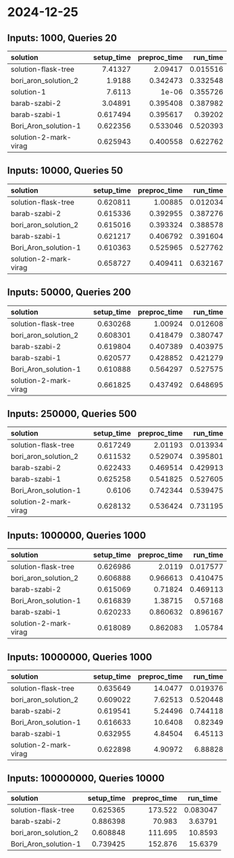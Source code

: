 # 2024-12-25

## Inputs: 1000, Queries 20

| solution              |   setup_time |   preproc_time |   run_time |
|:----------------------|-------------:|---------------:|-----------:|
| solution-flask-tree   |     7.41327  |       2.09417  |   0.015516 |
| bori_aron_solution_2  |     1.9188   |       0.342473 |   0.332548 |
| solution-1            |     7.6113   |       1e-06    |   0.355726 |
| barab-szabi-2         |     3.04891  |       0.395408 |   0.387982 |
| barab-szabi-1         |     0.617494 |       0.395617 |   0.39202  |
| Bori_Aron_solution-1  |     0.622356 |       0.533046 |   0.520393 |
| solution-2-mark-virag |     0.625943 |       0.400558 |   0.622762 |

## Inputs: 10000, Queries 50

| solution              |   setup_time |   preproc_time |   run_time |
|:----------------------|-------------:|---------------:|-----------:|
| solution-flask-tree   |     0.620811 |       1.00885  |   0.012034 |
| barab-szabi-2         |     0.615336 |       0.392955 |   0.387276 |
| bori_aron_solution_2  |     0.615016 |       0.393324 |   0.388578 |
| barab-szabi-1         |     0.621217 |       0.406792 |   0.391604 |
| Bori_Aron_solution-1  |     0.610363 |       0.525965 |   0.527762 |
| solution-2-mark-virag |     0.658727 |       0.409411 |   0.632167 |

## Inputs: 50000, Queries 200

| solution              |   setup_time |   preproc_time |   run_time |
|:----------------------|-------------:|---------------:|-----------:|
| solution-flask-tree   |     0.630268 |       1.00924  |   0.012608 |
| bori_aron_solution_2  |     0.608301 |       0.418479 |   0.380747 |
| barab-szabi-2         |     0.619804 |       0.407389 |   0.403975 |
| barab-szabi-1         |     0.620577 |       0.428852 |   0.421279 |
| Bori_Aron_solution-1  |     0.610888 |       0.564297 |   0.527575 |
| solution-2-mark-virag |     0.661825 |       0.437492 |   0.648695 |

## Inputs: 250000, Queries 500

| solution              |   setup_time |   preproc_time |   run_time |
|:----------------------|-------------:|---------------:|-----------:|
| solution-flask-tree   |     0.617249 |       2.01193  |   0.013934 |
| bori_aron_solution_2  |     0.611532 |       0.529074 |   0.395801 |
| barab-szabi-2         |     0.622433 |       0.469514 |   0.429913 |
| barab-szabi-1         |     0.625258 |       0.541825 |   0.527605 |
| Bori_Aron_solution-1  |     0.6106   |       0.742344 |   0.539475 |
| solution-2-mark-virag |     0.628132 |       0.536424 |   0.731195 |

## Inputs: 1000000, Queries 1000

| solution              |   setup_time |   preproc_time |   run_time |
|:----------------------|-------------:|---------------:|-----------:|
| solution-flask-tree   |     0.626986 |       2.0119   |   0.017577 |
| bori_aron_solution_2  |     0.606888 |       0.966613 |   0.410475 |
| barab-szabi-2         |     0.615069 |       0.71824  |   0.469113 |
| Bori_Aron_solution-1  |     0.616839 |       1.38715  |   0.57168  |
| barab-szabi-1         |     0.620233 |       0.860632 |   0.896167 |
| solution-2-mark-virag |     0.618089 |       0.862083 |   1.05784  |

## Inputs: 10000000, Queries 1000

| solution              |   setup_time |   preproc_time |   run_time |
|:----------------------|-------------:|---------------:|-----------:|
| solution-flask-tree   |     0.635649 |       14.0477  |   0.019376 |
| bori_aron_solution_2  |     0.609022 |        7.62513 |   0.520448 |
| barab-szabi-2         |     0.619541 |        5.24496 |   0.744118 |
| Bori_Aron_solution-1  |     0.616633 |       10.6408  |   0.82349  |
| barab-szabi-1         |     0.632955 |        4.84504 |   6.45113  |
| solution-2-mark-virag |     0.622898 |        4.90972 |   6.88828  |

## Inputs: 100000000, Queries 10000

| solution             |   setup_time |   preproc_time |   run_time |
|:---------------------|-------------:|---------------:|-----------:|
| solution-flask-tree  |     0.625365 |        173.522 |   0.083047 |
| barab-szabi-2        |     0.886398 |         70.983 |   3.63791  |
| bori_aron_solution_2 |     0.608848 |        111.695 |  10.8593   |
| Bori_Aron_solution-1 |     0.739425 |        152.876 |  15.6379   |